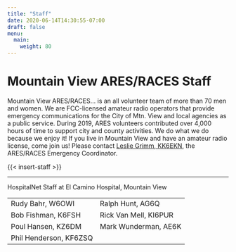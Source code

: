 ```yaml
---
title: "Staff"
date: 2020-06-14T14:30:55-07:00
draft: false
menu:
  main:
    weight: 80
---
```

# Mountain View ARES/RACES Staff

Mountain View ARES/RACES... is an all volunteer team of more than 70
men and women. We are FCC-licensed amateur radio operators that
provide emergency communications for the City of Mtn. View and local
agencies as a public service. During 2019, ARES volunteers contributed
over 4,000 hours of time to support city and county activities. We do
what we do because we enjoy it! If you live in Mountain View and have an
amateur radio license, come join us! Please contact [Leslie Grimm,
KK6EKN](mailto:kk6ekn@arrl.net), the ARES/RACES Emergency Coordinator.

{{< insert-staff >}}

---

HospitalNet Staff at El Camino Hospital, Mountain View

| | |
|-|-|
| Rudy Bahr, W6OWI       | Ralph Hunt, AG6Q      |
| Bob Fishman, K6FSH     | Rick Van Mell, KI6PUR |
| Poul Hansen, KZ6DM     | Mark Wunderman, AE6K  |
| Phil Henderson, KF6ZSQ |                       |
